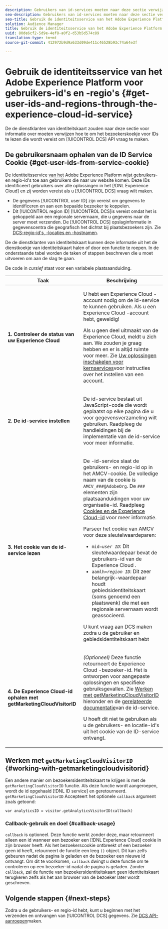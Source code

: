 ```yaml
---
description: Gebruikers van id-services moeten naar deze sectie verwijzen voor informatie over het lezen van het bezoekerscookie voor de id's die nodig zijn om DCS API-aanroepen te maken.
seo-description: Gebruikers van id-services moeten naar deze sectie verwijzen voor informatie over het lezen van het bezoekerscookie voor de id's die nodig zijn om DCS API-aanroepen te maken.
seo-title: Gebruik de identiteitsservice van het Adobe Experience Platform voor gebruikers-id's en -regio's
solution: Audience Manager
title: Gebruik de identiteitsservice van het Adobe Experience Platform voor gebruikers-id's en -regio's
uuid: 80de6cf2-5d9e-4ef8-a0f2-d53b5d574c89
translation-type: tm+mt
source-git-commit: 412972b9d9a633d09de411c46528b93c74a64e3f

---
```



# Gebruik de identiteitsservice van het Adobe Experience Platform voor gebruikers-id&#39;s en -regio&#39;s {#get-user-ids-and-regions-through-the-experience-cloud-id-service}

De de dienstklanten van identiteitskaart zouden naar deze sectie voor informatie over moeten verwijzen hoe te om het bezoekerskoekje voor IDs te lezen die wordt vereist om [!UICONTROL DCS] API vraag te maken.

## De gebruikersnaam ophalen van de ID Service Cookie {#get-user-ids-from-service-cookie}

De identiteitsservice [van het](https://docs.adobe.com/content/help/en/id-service/using/home.html) Adobe Experience Platform wijst gebruikers- en regio-id&#39;s toe aan gebruikers die naar uw website komen. Deze IDs identificeert gebruikers over alle oplossingen in het [!DNL Experience Cloud] en zij worden vereist als u [!UICONTROL DCS] vraag wilt maken.

* De gegevens [!UICONTROL user ID] zijn vereist om gegevens te identificeren en aan een bepaalde bezoeker te koppelen.
* Dit [!UICONTROL region ID] [!UICONTROL DCS]is vereist omdat het is gekoppeld aan een regionale servernaam, die u gegevens naar de server moet verzenden. De [!UICONTROL DCS] opslaginformatie in gegevenscentra die geografisch het dichtst bij plaatsbezoekers zijn. Zie [DCS-regio-id&#39;s, -locaties en -hostnamen](../../../api/dcs-intro/dcs-api-reference/dcs-regions.md).

De de dienstklanten van identiteitskaart kunnen deze informatie uit het de dienstkoekje van identiteitskaart halen of door een functie te roepen. In de onderstaande tabel worden de taken of stappen beschreven die u moet uitvoeren om aan de slag te gaan.

De code in *cursief* staat voor een variabele plaatsaanduiding.

<table id="table_660EBE1C24DD4FBE9DCE5191836C9135"> 
 <thead> 
  <tr> 
   <th colname="col1" class="entry"> Taak </th> 
   <th colname="col2" class="entry"> Beschrijving </th> 
  </tr> 
 </thead>
 <tbody> 
  <tr> 
   <td colname="col1"> <p> <b>1. Controleer de status van uw <span class="keyword"> Experience Cloud</span></b> </p> </td> 
   <td colname="col2"> <p>U hebt een <span class="keyword"> Experience Cloud</span> -account nodig om de id-service te kunnen gebruiken. Als u een <span class="keyword"> Experience Cloud</span> -account hebt, geweldig! </p> <p> Als u geen deel uitmaakt van de <span class="keyword"> Experience Cloud</span>, meldt u zich aan. We zouden je graag hebben en er is altijd ruimte voor meer. Zie <a href="https://docs.adobe.com/content/help/en/core-services/interface/about-core-services/core-services.html" format="https" scope="external"> Uw oplossingen inschakelen voor kernservices</a>voor instructies over het instellen van een account. </p> </td> 
  </tr> 
  <tr> 
   <td colname="col1"> <p> <b>2. De <span class="keyword"> id-service instellen</span></b> </p> </td> 
   <td colname="col2"> <p>De <span class="keyword"> id-service</span> bestaat uit JavaScript-code die wordt geplaatst op elke pagina die u voor gegevensverzameling wilt gebruiken. Raadpleeg de handleidingen bij <a href="https://docs.adobe.com/content/help/en/id-service/using/implementation/implementation-guides.html" format="https" scope="external"></a> de implementatie van de id-service voor meer informatie. </p> </td> 
  </tr> 
  <tr> 
   <td colname="col1"> <p> <b>3. Het cookie van de <span class="keyword"> id-service</span> lezen</b> </p> </td> 
   <td colname="col2"> <p>De <span class="keyword"> -id-service</span> slaat de gebruikers- en regio-id op in het AMCV-cookie. De volledige naam van de cookie is <code>AMCV_<i>###</i>@AdobeOrg</code>. De <code><i>###</i></code> elementen zijn plaatsaanduidingen voor uw organisatie-id. Raadpleeg <a href="https://docs.adobe.com/content/help/en/id-service/using/intro/cookies.html" format="https" scope="external"> Cookies en de Experience Cloud-id</a> voor meer informatie. </p> <p>Parseer het cookie van AMCV voor deze sleutelwaardeparen: </p> <p> 
     <ul id="ul_502ECFCDDD084D448B5EDC4E5C0909C1"> 
      <li id="li_662FFA36AC854E699D50A183B161D654"> <code>mid=<i>user ID</i></code>: Dit sleutelwaardepaar bevat de gebruikers-id van de <span class="keyword"> Experience Cloud</span> . </li> 
      <li id="li_65422233187B4217B50DC52DBD58F404"> <code>aamlh=<i>region ID</i></code>: Dit zeer belangrijk-waardepaar houdt gebiedsidentiteitskaart (soms genoemd een <span class="term"> plaatswenk</span>) die met een regionale servernaam wordt geassocieerd. </li> 
     </ul> </p> <p>U kunt vraag aan <span class="wintitle"> DCS</span> maken zodra u de gebruiker en gebiedsidentiteitskaart hebt </p> </td> 
  </tr> 
  <tr> 
   <td colname="col1"> <p> <b>4. De <span class="keyword"> Experience Cloud-id</span> ophalen met getMarketingCloudVisitorID</b> </p> </td> 
   <td colname="col2"> <p><i>(Optioneel)</i> Deze functie retourneert de <span class="keyword"> Experience Cloud</span> -bezoeker-id. Het is ontworpen voor aangepaste oplossingen en specifieke gebruiksgevallen. Zie <a href="../../../api/dcs-intro/dcs-s2s/dcs-mcid-ids.md#working-with-getmarketingcloudvisitorid"> Werken met getMarketingCloudVisitorID</a> hieronder en de <a href="https://docs.adobe.com/content/help/en/id-service/using/id-service-api/methods/getmcvid.html" format="https" scope="external"> gerelateerde documentatie</a>van de id-service. </p> <p>U hoeft dit niet te gebruiken als u de gebruikers- en locatie-id's uit het cookie van de ID-service ontvangt. </p> </td> 
  </tr> 
 </tbody> 
</table>

## Werken met `getMarketingCloudVisitorID` {#working-with-getmarketingcloudvisitorid}

Een andere manier om bezoekersidentiteitskaart te krijgen is met de `getMarketingCloudVisitorID` functie. Als deze functie wordt aangeroepen, wordt de id opgehaald [!DNL ID service] en geretourneerd. `getMarketingCloudVisitorID` Accepteert het optionele `callback` argument zoals getoond:

`var analyticsID = visitor.getAnalyticsVisitorID(callback)`

### Callback-gebruik en doel {#callback-usage}

`callback` is optioneel. Deze functie werkt zonder deze, maar retourneert alleen een id wanneer een bezoeker een [!DNL Experience Cloud] cookie in zijn browser heeft. Als het bezoekerscookie ontbreekt of een bezoeker geen id heeft, retourneert de functie een leeg `()` object. Dit kan zelfs gebeuren nadat de pagina is geladen en de bezoeker een nieuwe id ontvangt. Om dit te voorkomen, `callback` dwingt u deze functie om te controleren op een bezoeker-id nadat de pagina is geladen. Zonder `callback`, zal de functie van bezoekersidentiteitskaart geen identiteitskaart terugkeren zelfs als het aan browser van de bezoeker later wordt geschreven.

## Volgende stappen {#next-steps}

Zodra u de gebruikers- en regio-id hebt, kunt u beginnen met het verzenden en ontvangen van [!UICONTROL DCS] gegevens. Zie [DCS API-aanroepen](../../../api/dcs-intro/dcs-s2s/dcs-s2s-calls.md)maken.